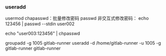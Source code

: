 ### useradd

usermod
chapasswd：批量修改密码
passwd
非交互式修改密码：
echo 123456 | passwd --stdin user002

echo "user003:123456" | chpasswd

groupadd -g 1005 gitlab-runner
useradd -d  /home/gitlab-runner -u 1005 -g gitlab-runner gitlab-runner